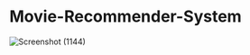# Movie-Recommender-System

![Screenshot (1144)](https://github.com/IshaanDixit18/Movie-Recommender-System/assets/100439779/50314735-6163-4347-8a11-59af1f1abb12)
